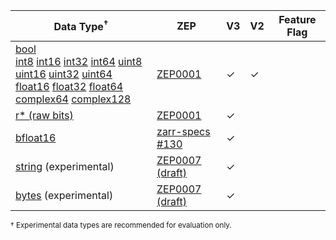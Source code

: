 | Data Type<sup>†</sup> | ZEP | V3 | V2 | Feature Flag |
| --------- | --- | ----- | -- | ------------ |
| [bool]<br>[int8] [int16] [int32] [int64] [uint8] [uint16] [uint32] [uint64]<br>[float16] [float32] [float64]<br>[complex64] [complex128] | [ZEP0001] | &check; | &check; | |
[r* (raw bits)] | [ZEP0001] | &check; | | |
| [bfloat16] | [zarr-specs #130] | &check; | | |
| [string] (experimental) | [ZEP0007 (draft)] | &check; | | |
| [bytes] (experimental) | [ZEP0007 (draft)] | &check; | | |

<sup>† Experimental data types are recommended for evaluation only.</sup>

[bool]: crate::array::data_type::DataType::Bool
[int8]: crate::array::data_type::DataType::Int8
[int16]: crate::array::data_type::DataType::Int16
[int32]: crate::array::data_type::DataType::Int32
[int64]: crate::array::data_type::DataType::Int64
[uint8]: crate::array::data_type::DataType::UInt8
[uint16]: crate::array::data_type::DataType::UInt16
[uint32]: crate::array::data_type::DataType::UInt32
[uint64]: crate::array::data_type::DataType::UInt64
[float16]: crate::array::data_type::DataType::Float16
[float32]: crate::array::data_type::DataType::Float32
[float64]: crate::array::data_type::DataType::Float64
[complex64]: crate::array::data_type::DataType::Complex64
[complex128]: crate::array::data_type::DataType::Complex128
[bfloat16]: crate::array::data_type::DataType::BFloat16
[r* (raw bits)]: crate::array::data_type::DataType::RawBits
[string]: crate::array::data_type::DataType::String
[bytes]: crate::array::data_type::DataType::Bytes

[ZEP0001]: https://zarr.dev/zeps/accepted/ZEP0001.html
[zarr-specs #130]: https://github.com/zarr-developers/zarr-specs/issues/130
[ZEP0007 (draft)]: https://github.com/zarr-developers/zeps/pull/47
